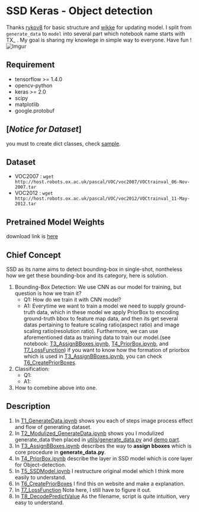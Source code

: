 # SSD Keras - Object detection
Thanks [rykov8] for basic structure and [wikke] for updating model.
I split from `generate_data` to `model` into several part which notebook name starts with TX_ .
My goal is sharing my knowlege in simple way to everyone. Have fun !
![Imgur](https://i.imgur.com/2BufYZO.png)

## Requirement
- tensorflow >= 1.4.0
- opencv-python
- keras >= 2.0
- scipy
- matplotlib
- google.protobuf

## [*Notice for Dataset*]
you must to create dict classes, check [sample](sample/pascal.pbtxt).

## Dataset
* VOC2007 : ```wget http://host.robots.ox.ac.uk/pascal/VOC/voc2007/VOCtrainval_06-Nov-2007.tar```
* VOC2012 : ```wget http://host.robots.ox.ac.uk/pascal/VOC/voc2012/VOCtrainval_11-May-2012.tar```

## Pretrained Model Weights
download link is [here](https://drive.google.com/open?id=1wNTwvdSCmVbt_vE-w2Q0xieTs6yUsmrR)

## Chief Concept
SSD as its name aims to detect bounding-box in single-shot, nontheless how we get these bounding-box and its category, here is solution.
1. Bounding-Box Detection: We use CNN as our model for training, but question is how we train it?
    * Q1: How do we train it with CNN model?
    * A1: Everytime we want to train a model we need to supply ground-truth data, which in these model we apply PriorBox to encoding ground-truth bbox to feature map data, and then its get several datas pertaining to feature scaling ratio(aspect ratio) and image scaling ratio(resolution ratio). Furthermore, we can use aforementioned data as training data to train our model.(see notebook: [T3_AssignBBoxes.ipynb](T3_AssignBBoxes.ipynb), [T4_PriorBox.ipynb](T4_PriorBox.ipynb), and [T7_LossFunction](T7_LossFunction.ipynb)) if you want to know how the formation of priorbox which is used in [T3_AssignBBoxes.ipynb](T3_AssignBBoxes.ipynb), you can check [T6_CreatePriorBoxes](T6_CreatePriorBoxes.ipynb).
2. Classification:
    * Q1: 
    * A1: 
3. How to comebine above into one.


## Description
1. In [T1_GenerateData.ipynb](T1_GenerateData.ipynb) shows you each of steps image process effect and flow of generating dataset.
2. In [T2_Modulized_GenerateData.ipynb](T2_Modulized_GenerateData.ipynb) shows you I modulized generate_data then placed in [utils/generate_data.py](utils/generate_data.py) and [demo part](utils/demo.py).
3. In [T3_AssignBBoxes.ipynb](T3_AssignBBoxes.ipynb) describes the way to **assign bboxes** which is core procedure in **generate_data.py**.
4. In [T4_PriorBox.ipynb](T4_PriorBox.ipynb) describe the layer in SSD model which is core layer for Object-detection.
5. In [T5_SSDModel.ipynb](T5_SSDModel.ipynb) I restructure original model which I think more easily to understand.
6. In [T6_CreatePriorBoxes](T6_CreatePriorBoxes.ipynb) I find this on website and make a explanation.
7. In [T7_LossFunction](T7_LossFunction.ipynb) Note here, I still have to figure it out.
8. In [T8_DecodePredictValue](T8_DecodePredictValue.ipynb) As the filename, script is quite intuition, very easy to understand.

[rykov8]: <https://github.com/rykov8/ssd_keras>
[wikke]: <https://github.com/wikke/SSD_Keras>
